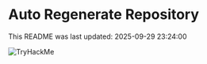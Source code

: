 # Auto Regenerate Repository

This README was last updated: 2025-09-29 23:24:00

 ![TryHackMe](https://tryhackme.com/badge/533634)